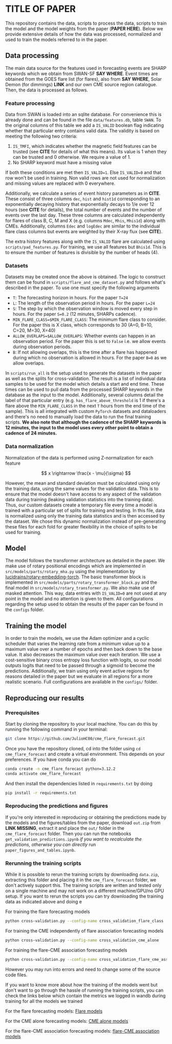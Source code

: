 # TITLE OF PAPER

This repository contains the data, scripts to process the data, scripts to train the model and the model weights from the paper (**PAPER HERE**). Below we provide extensive details of how the data was processed, normalized and used to train the models referred to in the paper.

## Data processing

The main data source for the features used in forecasting events are SHARP keywords which we obtain from SWAN-SF **SAY WHERE**. Event times are obtained from the GOES flare list (for flares), also from **SAY WHERE**, Solar Demon (for dimmings) **LINK** and our own CME source region catalogue. Then, the data is processed as follows.

### Feature processing

Data from SWAN is loaded into an sqlite database. For convenience this is already done and can be found in the file `data/features.db`, table `SWAN`. To the original columns of this table we add a `IS_VALID` boolean flag indicating whether that particular entry contains valid data. The validity is based on meeting the following two criteria:

1. `IS_TMFI`, which indicates whether the magnetic field features can be trusted (see **CITE** for details of what this means). Its value is 1 when they can be trusted and 0 otherwise. We require a value of 1.
2. No SHARP keyword must have a missing value

If both these conditions are met then `IS_VALID=1`. Else `IS_VALID=0` and that row won't be used in training. Non valid rows are not used for normalization and missing values are replaced with 0 everywhere.

Additionally, we calculate a series of event history parameters as in **CITE**. These consist of three columns `dec`, `hist` and `hist1d` corresponding to an exponentially decaying history that exponentially decays to 1/e over 12 hours (see **CITE** for details), the total number of events and the number of events over the last day. These three columns are calculated independently for flares of class B, C, M and X (e.g. columns `Mdec`, `Mhis`, `Mhis1d`) along with CMEs. Additionally, columns `Edec` and `logEdec` are similar to the individual flare class columns but events are weighted by their X-ray flux (see **CITE**).

The extra history features along with the `IS_VALID` flare are calculated using `scripts/pad_features.py`. For training, we use all features but `Bhis1d`. This is to ensure the number of features is divisible by the number of heads (4).

### Datasets

Datasets may be created once the above is obtained. The logic to construct them can be found in `scripts/flare_and_cme_dataset.py` and follows what's described in the paper. To use one must specify the following arguments

- `T`: The forecasting horizon in hours. For the paper `T=24`
- `L`: The length of the observation period in hours. For the paper `L=24`
- `S`: The step by which the observation window is moved every step in hours. For the paper `S=0.2` (12 minutes, SHARPs cadence).
- `MIN_FLARE_CLASS=$MIN_FLARE_CLASS`: The minimum flare class to consider. For the paper this is X class, which corresponds to 30 (A=0, B=10, C=20, M=30, X=40)
- `ALLOW_OVERLAPS=$ALLOW_OVERLAPS`: Whether events can happen in an observation period. For the paper this is set to `False` i.e. we allow events during observation periods.
- `B`: If not allowing overlaps, this is the time after a flare has happened during which no observation is allowed in hours. For the paper `B=0` as we allow overlaps.

In `scripts/run_all` is the setup used to generate the datasets in the paper as well as the splits for cross-validation. The result is a list of individual data samples to be used for the model which details a start and end time. These times can be used to pull data from the processed SHARP keywords in the database as the input to the model. Additionally, several columns detail the label of that particular entry (e.g. `has_flare_above_threshold` is 1 if there's a flare above the `MIN_FLARE_CLASS` in the next `T` hours from the end time of the sample). This is all integrated with custom `PyTorch` datasets and dataloaders and there's no need to manually load the data to run the final training scripts. **We also note that although the cadence of the SHARP keywords is 12 minutes, the input to the model uses every other point to obtain a cadence of 24 minutes.**

### Data normalization

Normalization of the data is performed using Z-normalization for each feature

$$
  x \rightarrow \frac{x - \mu}{\sigma}
$$

However, the mean and standard deviation must be calculated using only the training data, using the same values for the validation data. This is to ensure that the model doesn't have access to any aspect of the validation data during training (leaking validation statistics into the training data). Thus, our custom datasets create a temporary file every time a model is trained with a particular set of splits for training and testing. In this file, data is normalized using only the training data statistics and is then accessed by the dataset. We chose this dynamic normalization instead of pre-generating these files for each fold for greater flexibility in the choice of splits to be used for training.

## Model

The model follows the transformer architecture as detailed in the paper. We make use of rotary positional encodings which are implemented in `src/models/parts/rotary_mha.py` using the implementation by [lucidrains/rotary-embedding-torch](https://github.com/lucidrains/rotary-embedding-torch). The basic transformer block is implemented in `src/models/parts/rotary_transformer_block.py` and the final model in `src/models/rotary_transformer.py`. We also make use of masked attention. This way, data entries with `IS_VALID=0` are not used at any point in the model and no attention is given to them. All configurations regarding the setup used to obtain the results of the paper can be found in the `configs` folder.

## Training the model

In order to train the models, we use the Adam optimizer and a cyclic scheduler that varies the learning rate from a minimum value up to a maximum value over a number of epochs and then back down to the base value. It also decreases the maximum value over each iteration. We use a cost-sensitive binary cross entropy loss function with logits, so our model outputs logits that need to be passed through a sigmoid to become the predictions. Additionally, we train using only event active regions for reasons detailed in the paper but we evaluate in all regions for a more realistic scenario. Full configurations are available in the `configs/` folder.

## Reproducing our results

### Prerequisites

Start by cloning the repository to your local machine. You can do this by running the following command in your terminal:

```bash
git clone https://github.com/JulioHC00/cme_flare_forecast.git
```

Once you have the repository cloned, cd into the folder using `cd cme_flare_forecast` and create a virtual environment. This depends on your preferences. If you have conda you can do

```bash
conda create -n cme_flare_forecast python=3.12.2
conda activate cme_flare_forecast
```

And then install the dependencies listed in `requirements.txt` by doing

```bash
pip install -r requirements.txt
```

### Reproducing the predictions and figures

If you're only interested in reproducing or obtaining the predictions made by the models and the figures/tables from the paper, download `out.zip` from **LINK MISSING**, extract it and place the `out/` folder in the `cme_flare_forecast` folder. Then you can run the notebooks `get_validation_predictions.ipynb` _if you want to recalculate the predictions, otherwise you can directly_ run `paper_figures_and_tables.ipynb`.

### Rerunning the training scripts

While it is possible to rerun the training scripts by downloading `data.zip`, extracting this folder and placing it in the `cme_flare_forecast` folder, we don't actively support this. The training scripts are written and tested only on a single machine and may not work on a different machine/GPU/no GPU setup. If you want to rerun the scripts you can try downloading the training data as indicated above and doing e

For training the flare forecasting models

```bash
python cross-validation.py --config-name cross_validation_flare_class
```

For training the CME independently of flare association forecasting models

```bash
python cross-validation.py --config-name cross_validation_cme_alone
```

For training the flare-CME association forecasting models

```bash
python cross-validation.py --config-name cross_validation_flare_cme_assoc
```

However you may run into errors and need to change some of the source code files.

If you want to know more about how the training of the models went but don't want to go through the hassle of running the training scripts, you can check the links below which contain the metrics we logged in wandb during training for all the models we trained

For the flare forecasting models: [Flare models](https://wandb.ai/juliohc/Final%20Flare%20Class%20CV?nw=nwuserjulhcam)

For the CME alone forecasting models: [CME alone models](https://wandb.ai/juliohc/Final%20CME%20Forecasting%20CV?nw=nwuserjulhcam)

For the flare-CME association forecasting models: [flare-CME association models](https://wandb.ai/juliohc/Final%20Flare%20CME%20Assoc.?nw=nwuserjulhcam)
